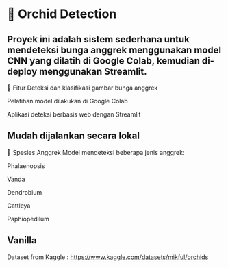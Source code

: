 # 🌺 Orchid Detection
Proyek ini adalah sistem sederhana untuk mendeteksi bunga anggrek menggunakan model CNN yang dilatih di Google Colab, kemudian di-deploy menggunakan Streamlit.
---
📌 Fitur
Deteksi dan klasifikasi gambar bunga anggrek

Pelatihan model dilakukan di Google Colab

Aplikasi deteksi berbasis web dengan Streamlit

Mudah dijalankan secara lokal
---
🌿 Spesies Anggrek
Model mendeteksi beberapa jenis anggrek:

Phalaenopsis

Vanda

Dendrobium

Cattleya

Paphiopedilum

Vanilla
---
Dataset from Kaggle : https://www.kaggle.com/datasets/mikful/orchids
